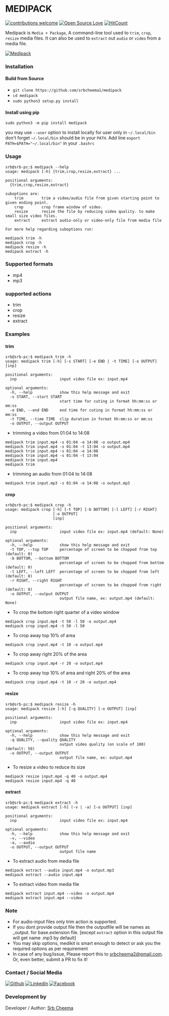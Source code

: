 # MEDIPACK

[![contributions welcome](https://img.shields.io/badge/contributions-welcome-brightgreen.svg?style=flat)](https://github.ocm/srbcheema1/medipack/issues)
[![Open Source Love](https://badges.frapsoft.com/os/v1/open-source.png?v=103)](https://github.com/srbcheema1/medipack)
[![HitCount](http://hits.dwyl.io/srbcheema1/medipack.svg)](http://hits.dwyl.io/srbcheema1/medipack)

Medipack is `Media + Package`, A command-line tool used to `trim`, `crop`, `resize` media files.
It can also be used to `extract` out `audio` or `video` from a media file.

[![Medipack](https://raw.githubusercontent.com/srbcheema1/medipack/master/extra/medipack-52x90.png)](https://pypi.org/project/medipack/)


### Installation

#### Build from Source

- `git clone https://github.com/srbcheema1/medipack`
- `cd medipack`
- `sudo python3 setup.py install`

#### Install using pip

```
sudo python3 -m pip install medipack
```
you may use `--user` option to install locally for user only in `~/.local/bin`
don't forget `~/.local/bin` should be in your `PATH`. Add line `export PATH=$PATH="~/.local/bin"` in your `.bashrc`

### Usage

```
srb@srb-pc:$ medipack --help
usage: medipack [-h] {trim,crop,resize,extract} ...

positional arguments:
  {trim,crop,resize,extract}
```

```
suboptions are:
    trim        trim a video/audio file from given starting point to given ending point.
    crop        crop frame window of video.
    resize      resize the file by reducing video quality. to make small size video files.
    extract     extract audio-only or video-only file from media file
```

```
For more help regarding suboptions run:

medipack trim -h
medipack crop -h
medipack resize -h
medipack extract -h
```


### Supported formats

- mp4
- mp3

### supported actions

- trim
- crop
- resize
- extract

### Examples

#### trim

```
srb@srb-pc:$ medipack trim -h
usage: medipack trim [-h] [-s START] [-e END | -t TIME] [-o OUTPUT] [inp]

positional arguments:
  inp                   input video file ex: input.mp4

optional arguments:
  -h, --help            show this help message and exit
  -s START, --start START
                        start time for cuting in format hh:mm:ss or mm:ss
  -e END, --end END     end time for cuting in format hh:mm:ss or mm:ss
  -t TIME, --time TIME  clip duration in format hh:mm:ss or mm:ss
  -o OUTPUT, --output OUTPUT
```

- trimming a video from 01:04 to 14:08
```
medipack trim input.mp4 -s 01:04 -e 14:08 -o output.mp4
medipack trim input.mp4 -s 01:04 -t 13:04 -o output.mp4
medipack trim input.mp4 -s 01:04 -e 14:08
medipack trim input.mp4 -s 01:04 -t 13:04
medipack trim input.mp4
medipack trim
```
- trimming an audio from 01:04 to 14:08
```
medipack trim input.mp3 -s 01:04 -e 14:08 -o output.mp3
```

#### crop

```
srb@srb-pc:$ medipack crop -h
usage: medipack crop [-h] [-t TOP] [-b BOTTOM] [-l LEFT] [-r RIGHT]
                     [-o OUTPUT]
                     [inp]

positional arguments:
  inp                   input video file ex: input.mp4 (default: None)

optional arguments:
  -h, --help            show this help message and exit
  -t TOP, --top TOP     percentage of screen to be chopped from top (default: 0)
  -b BOTTOM, --bottom BOTTOM
                        percentage of screen to be chopped from bottom (default: 0)
  -l LEFT, --left LEFT  percentage of screen to be chopped from left (default: 0)
  -r RIGHT, --right RIGHT
                        percentage of screen to be chopped from right (default: 0)
  -o OUTPUT, --output OUTPUT
                        output file name, ex: output.mp4 (default: None)
```

- To crop the bottom right quarter of a video window
```
medipack crop input.mp4 -t 50 -l 50 -o output.mp4
medipack crop input.mp4 -t 50 -l 50
```

- To crop away top 10% of area
```
medipack crop input.mp4 -t 10 -o output.mp4
```

- To crop away right 20% of the area
```
medipack crop input.mp4 -r 20 -o output.mp4
```

- To crop away top 10% of area and right 20% of the area
```
medipack crop input.mp4 -t 10 -r 20 -o output.mp4
```

#### resize
```
srb@srb-pc:$ medipack resize -h
usage: medipack resize [-h] [-q QUALITY] [-o OUTPUT] [inp]

positional arguments:
  inp                   input video file ex: input.mp4

optional arguments:
  -h, --help            show this help message and exit
  -q QUALITY, --quality QUALITY
                        output video quality (on scale of 100) (default: 50)
  -o OUTPUT, --output OUTPUT
                        output file name, ex: output.mp4
```

- To resize a video to reduce its size
```
medipack resize input.mp4 -q 40 -o output.mp4
medipack resize input.mp4 -q 40
```

#### extract
```
srb@srb-pc:$ medipack extract -h
usage: medipack extract [-h] (-v | -a) [-o OUTPUT] [inp]

positional arguments:
  inp                   input video file ex: input.mp4

optional arguments:
  -h, --help            show this help message and exit
  -v, --video
  -a, --audio
  -o OUTPUT, --output OUTPUT
                        output file name

```
- To extract audio from media file
```
medipack extract --audio input.mp4 -o output.mp3
medipack extract --audio input.mp4
```

- To extract video from media file
```
medipack extract input.mp4 --video -o output.mp4
medipack extract input.mp4 --video
```


### Note

- For audio-input files only trim action is supported.
- If you dont provide output file then the outputfile will be names as <base>_output.<extension> for base.extension file. [except `extract` option in this output file will get name .mp3 by default]
- You may skip options, medikit is smart enough to detect or ask you the required options as per requirement
- In case of any bug/issue, Please report this to srbcheema2@gmail.com. Or, even better, submit a PR to fix it!


### Contact / Social Media

[![Github](https://raw.githubusercontent.com/srbcheema1/medipack/master/extra/github.png)](https://github.com/srbcheema1/)
[![LinkedIn](https://raw.githubusercontent.com/srbcheema1/medipack/master/extra/linkedin-48x48.png)](https://www.linkedin.com/in/srbcheema1/)
[![Facebook](https://raw.githubusercontent.com/srbcheema1/medipack/master/extra/fb.png)](https://www.facebook.com/srbcheema/)

### Development by

Developer / Author: [Srb Cheema](https://github.com/srbcheema1/)
